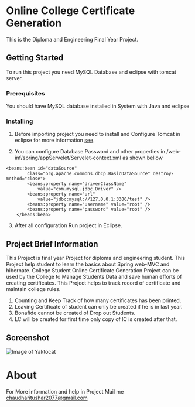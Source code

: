 # Online College Certificate Generation

This is the Diploma and Engineering Final Year Project.

## Getting Started

To run this project you need MySQL Database and eclipse with tomcat server. 

### Prerequisites

You should have MySQL database installed in System with Java and eclipse

### Installing

1. Before importing project you need to install and Configure Tomcat in eclipse for more information [see](https://help.eclipse.org/neon/index.jsp?topic=%2Forg.eclipse.stardust.docs.wst%2Fhtml%2Fwst-integration%2Fconfiguration.html).


2. You can configure Database Password and other properties in /web-inf/spring/appServelet/Servelet-context.xml as shown bellow

```
<beans:bean id="dataSource"
        class="org.apache.commons.dbcp.BasicDataSource" destroy-method="close">
        <beans:property name="driverClassName"
            value="com.mysql.jdbc.Driver" />
        <beans:property name="url"
            value="jdbc:mysql://127.0.0.1:3306/test" />
        <beans:property name="username" value="root" />
        <beans:property name="password" value="root" />
    </beans:bean>
```
3. After all configuration Run project in Eclipse.

## Project Brief Information
  This Project is final year Project for diploma and engineering student. This Project help student to learn the basics about Spring web-MVC and hibernate. College Student Online Certificate Generation Project can be used by the College to Manage Students Data and save human efforts of creating certificates. This Project helps to track record of certificate and maintain college rules.
  
  1. Counting and Keep Track of how many certificates has been printed.
  2. Leaving Certificate of student can only be created if he is in last year.
  3. Bonafide cannot be created of Drop out Students.
  4. LC will be created for first time only copy of lC is created after that.
  
## Screenshot
![Image of Yaktocat](https://github.com/tusharchaudhari30/Student-Certificate/blob/master/snapshot-student/homepage.png)

# About
 For More information and help in Project Mail me chaudharitushar2077@gmail.com
  
  
